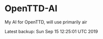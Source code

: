 # OpenTTD-AI
My AI for OpenTTD, will use primarily air

Latest backup: Sun Sep 15 12:25:01 UTC 2019
